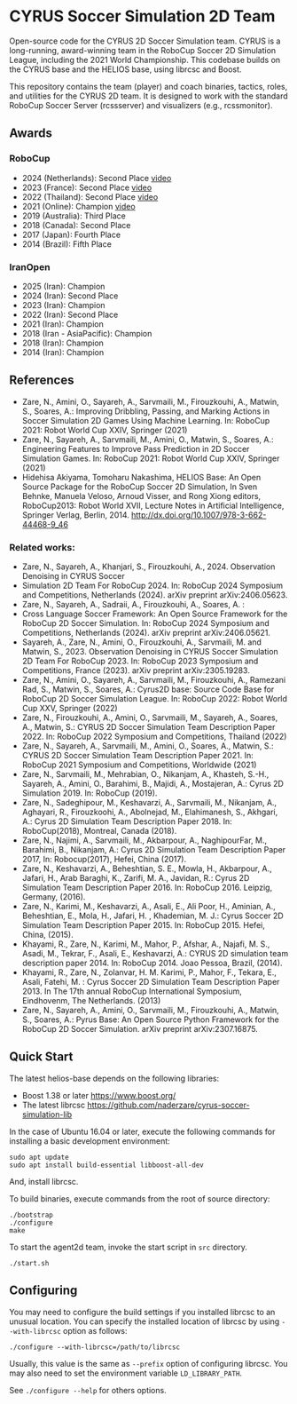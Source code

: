 # CYRUS Soccer Simulation 2D Team

Open-source code for the CYRUS 2D Soccer Simulation team. CYRUS is a long-running, award-winning team in the RoboCup Soccer 2D Simulation League, including the 2021 World Championship. This codebase builds on the CYRUS base and the HELIOS base, using librcsc and Boost.

This repository contains the team (player) and coach binaries, tactics, roles, and utilities for the CYRUS 2D team. It is designed to work with the standard RoboCup Soccer Server (rcssserver) and visualizers (e.g., rcssmonitor).

## Awards

### RoboCup

- 2024 (Netherlands): Second Place [video](https://youtu.be/UhmY-Gkh2Z0?si=umGSDNmqnVxj0HpP)
- 2023 (France): Second Place [video](https://youtu.be/oj_SdlmGt6Q?si=zxMgXrOq_FvKFjF1)
- 2022 (Thailand): Second Place [video](https://youtu.be/DBbc-_7ptrs?si=dx_VBVXcD69CCVza)
- 2021 (Online): Champion [video](https://youtu.be/YUmnXWTu9u0?si=gACUal0kJwuNYLod)
- 2019 (Australia): Third Place
- 2018 (Canada): Second Place
- 2017 (Japan): Fourth Place
- 2014 (Brazil): Fifth Place

### IranOpen

- 2025 (Iran): Champion
- 2024 (Iran): Second Place
- 2023 (Iran): Champion
- 2022 (Iran): Second Place
- 2021 (Iran): Champion
- 2018 (Iran - AsiaPacific): Champion
- 2018 (Iran): Champion
- 2014 (Iran): Champion

## References

- Zare, N., Amini, O., Sayareh, A., Sarvmaili, M., Firouzkouhi, A., Matwin, S., Soares, A.: Improving Dribbling, Passing, and Marking Actions in Soccer Simulation 2D Games Using Machine Learning. In: RoboCup 2021: Robot World Cup XXIV, Springer (2021)
- Zare, N., Sayareh, A., Sarvmaili, M., Amini, O., Matwin, S., Soares, A.: Engineering Features to Improve Pass Prediction in 2D Soccer Simulation Games. In: RoboCup 2021: Robot World Cup XXIV, Springer (2021)
- Hidehisa Akiyama, Tomoharu Nakashima, HELIOS Base: An Open Source Package for the RoboCup Soccer 2D Simulation, In Sven Behnke, Manuela Veloso, Arnoud Visser, and Rong Xiong editors, RoboCup2013: Robot World XVII, Lecture Notes in Artificial Intelligence, Springer Verlag, Berlin, 2014. http://dx.doi.org/10.1007/978-3-662-44468-9_46

### Related works:

- Zare, N., Sayareh, A., Khanjari, S., Firouzkouhi, A., 2024. Observation Denoising in CYRUS Soccer
- Simulation 2D Team For RoboCup 2024. In: RoboCup 2024 Symposium and Competitions, Netherlands (2024). arXiv preprint arXiv:2406.05623.
- Zare, N., Sayareh, A., Sadraii, A., Firouzkouhi, A., Soares, A. :
- Cross Language Soccer Framework: An Open Source Framework for the RoboCup 2D Soccer Simulation. In: RoboCup 2024 Symposium and Competitions, Netherlands (2024). arXiv preprint arXiv:2406.05621.
- Sayareh, A., Zare, N., Amini, O., Firouzkouhi, A., Sarvmaili, M. and Matwin, S., 2023. Observation Denoising in CYRUS Soccer Simulation 2D Team For RoboCup 2023. In: RoboCup 2023 Symposium and Competitions, France (2023). arXiv preprint arXiv:2305.19283.
- Zare, N., Amini, O., Sayareh, A., Sarvmaili, M., Firouzkouhi, A., Ramezani Rad, S., Matwin, S., Soares, A.: Cyrus2D base: Source Code Base for RoboCup 2D Soccer Simulation League. In: RoboCup 2022: Robot World Cup XXV, Springer (2022)
- Zare, N., Firouzkouhi, A., Amini, O., Sarvmaili, M., Sayareh, A., Soares, A., Matwin, S.: CYRUS 2D Soccer Simulation Team Description Paper 2022. In: RoboCup 2022 Symposium and Competitions, Thailand (2022)
- Zare, N., Sayareh, A., Sarvmaili, M., Amini, O., Soares, A., Matwin, S.: CYRUS 2D Soccer Simulation Team Description Paper 2021. In: RoboCup 2021 Symposium and Competitions, Worldwide (2021)
- Zare, N., Sarvmaili, M., Mehrabian, O., Nikanjam, A., Khasteh, S.-H., Sayareh, A., Amini, O., Barahimi, B., Majidi, A., Mostajeran, A.: Cyrus 2D Simulation 2019. In: RoboCup (2019).
- Zare, N., Sadeghipour, M., Keshavarzi, A., Sarvmaili, M., Nikanjam, A., Aghayari, R., Firouzkoohi, A., Abolnejad, M., Elahimanesh, S., Akhgari, A.: Cyrus 2D Simulation Team Description Paper 2018. In: RoboCup(2018), Montreal, Canada (2018).
- Zare, N., Najimi, A., Sarvmaili, M., Akbarpour, A., NaghipourFar, M., Barahimi, B., Nikanjam, A.: Cyrus 2D Simulation Team Description Paper 2017, In: Robocup(2017), Hefei, China (2017).
- Zare, N., Keshavarzi, A., Beheshtian, S. E., Mowla, H., Akbarpour, A., Jafari, H., Arab Baraghi, K., Zarifi, M. A., Javidan, R.: Cyrus 2D Simulation Team Description Paper 2016. In: RoboCup 2016. Leipzig, Germany, (2016).
- Zare, N., Karimi, M., Keshavarzi, A., Asali, E., Ali Poor, H., Aminian, A., Beheshtian, E., Mola, H., Jafari, H. , Khademian, M. J.: Cyrus Soccer 2D Simulation Team Description Paper 2015. In: RoboCup 2015. Hefei, China, (2015).
- Khayami, R., Zare, N., Karimi, M., Mahor, P., Afshar, A., Najafi, M. S., Asadi, M., Tekrar, F., Asali, E., Keshavarzi, A.: CYRUS 2D simulation team description paper 2014. In: RoboCup 2014. Joao Pessoa, Brazil, (2014).
- Khayami, R., Zare, N., Zolanvar, H. M. Karimi, P., Mahor, F., Tekara, E., Asali, Fatehi, M. : Cyrus Soccer 2D Simulation Team Description Paper 2013. In The 17th annual RoboCup International Symposium, Eindhovenm, The Netherlands. (2013)
- Zare, N., Sayareh, A., Amini, O., Sarvmaili, M., Firouzkouhi, A., Matwin, S., Soares, A.: Pyrus Base: An Open Source Python Framework for the RoboCup 2D Soccer Simulation. arXiv preprint arXiv:2307.16875.

## Quick Start

The latest helios-base depends on the following libraries:
 - Boost 1.38 or later https://www.boost.org/
 - The latest librcsc https://github.com/naderzare/cyrus-soccer-simulation-lib

In the case of Ubuntu 16.04 or later, execute the following commands for installing a basic development environment:
```
sudo apt update
sudo apt install build-essential libboost-all-dev
```
And, install librcsc.

To build binaries, execute commands from the root of source directory:
```
./bootstrap
./configure
make
```

To start the agent2d team, invoke the start script in `src` directory.
```
./start.sh
```

## Configuring

You may need to configure the build settings if you installed librcsc to an unusual location. 
You can specify the installed location of librcsc by using `--with-librcsc` option as follows:
```
./configure --with-librcsc=/path/to/librcsc
```
Usually, this value is the same as `--prefix` option of configuring librcsc.
You may also need to set the environment variable `LD_LIBRARY_PATH`.

See `./configure --help` for others options.
